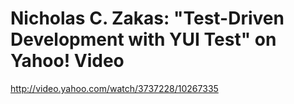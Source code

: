 <!--
id: 3166741156
link: http://kevinisom.info/post/3166741156/nicholas-c-zakas-test-driven-development-with-yui
slug: nicholas-c-zakas-test-driven-development-with-yui
date: Tue Feb 08 2011 08:26:20 GMT+1300 (NZDT)
raw: {"blog_name":"kevinisom","id":3166741156,"post_url":"http://kevinisom.info/post/3166741156/nicholas-c-zakas-test-driven-development-with-yui","slug":"nicholas-c-zakas-test-driven-development-with-yui","type":"link","date":"2011-02-07 19:26:20 GMT","timestamp":1297106780,"state":"published","format":"html","reblog_key":"mHrnTDbB","tags":[],"short_url":"http://tmblr.co/Zw68Yy2ymAAa","highlighted":[],"feed_item":"http://video.yahoo.com/watch/3737228/10267335","from_feed_id":"650234","note_count":0,"title":"Nicholas C. Zakas: \"Test-Driven Development with YUI Test\" on Yahoo! Video","url":"http://video.yahoo.com/watch/3737228/10267335","description":""}
publish: 2011-02-08
tags: 
title: Nicholas C. Zakas: "Test-Driven Development with YUI Test" on Yahoo! Video
-->


Nicholas C. Zakas: "Test-Driven Development with YUI Test" on Yahoo! Video
==========================================================================

<http://video.yahoo.com/watch/3737228/10267335>

